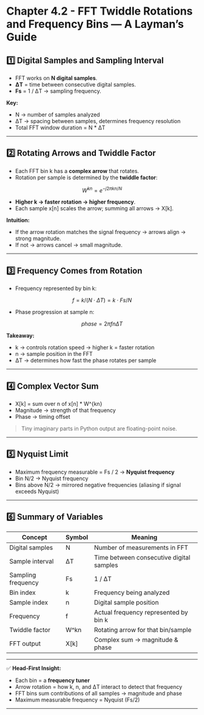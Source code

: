 ﻿# **Chapter 4.2 - FFT Twiddle Rotations and Frequency Bins — A Layman’s Guide**

## **1️⃣ Digital Samples and Sampling Interval**

* FFT works on **N digital samples**.
* **ΔT** = time between consecutive digital samples.
* **Fs** = 1 / ΔT → sampling frequency.

**Key:**

* N → number of samples analyzed
* ΔT → spacing between samples, determines frequency resolution
* Total FFT window duration = N \* ΔT

---

## **2️⃣ Rotating Arrows and Twiddle Factor**

* Each FFT bin k has a **complex arrow** that rotates.
* Rotation per sample is determined by the **twiddle factor**:

$$
W^{kn} = e^{-j 2 \pi k n / N}
$$

* **Higher k → faster rotation → higher frequency**.
* Each sample x\[n] scales the arrow; summing all arrows → X\[k].

**Intuition:**

* If the arrow rotation matches the signal frequency → arrows align → strong magnitude.
* If not → arrows cancel → small magnitude.

---

## **3️⃣ Frequency Comes from Rotation**

* Frequency represented by bin k:

$$
f = k / (N \cdot ΔT) = k \cdot Fs / N
$$

* Phase progression at sample n:

$$
phase = 2 \pi f n ΔT
$$

**Takeaway:**

* k → controls rotation speed → higher k = faster rotation
* n → sample position in the FFT
* ΔT → determines how fast the phase rotates per sample

---

## **4️⃣ Complex Vector Sum**

* X\[k] = sum over n of x\[n] \* W^{kn}
* Magnitude → strength of that frequency
* Phase → timing offset

> Tiny imaginary parts in Python output are floating-point noise.

---

## **5️⃣ Nyquist Limit**

* Maximum frequency measurable = Fs / 2 → **Nyquist frequency**
* Bin N/2 → Nyquist frequency
* Bins above N/2 → mirrored negative frequencies (aliasing if signal exceeds Nyquist)

---

## **6️⃣ Summary of Variables**

| Concept            | Symbol | Meaning                                  |
| ------------------ | ------ | ---------------------------------------- |
| Digital samples    | N      | Number of measurements in FFT            |
| Sample interval    | ΔT     | Time between consecutive digital samples |
| Sampling frequency | Fs     | 1 / ΔT                                   |
| Bin index          | k      | Frequency being analyzed                 |
| Sample index       | n      | Digital sample position                  |
| Frequency          | f      | Actual frequency represented by bin k    |
| Twiddle factor     | W^kn   | Rotating arrow for that bin/sample       |
| FFT output         | X\[k]  | Complex sum → magnitude & phase          |

---

✅ **Head-First Insight:**

* Each bin = a **frequency tuner**
* Arrow rotation = how k, n, and ΔT interact to detect that frequency
* FFT bins sum contributions of all samples → magnitude and phase
* Maximum measurable frequency = Nyquist (Fs/2)

---
